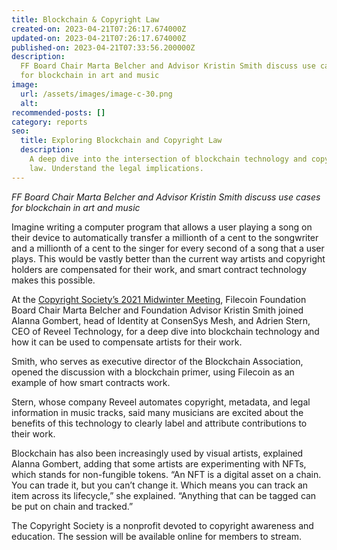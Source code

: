```yaml
---
title: Blockchain & Copyright Law
created-on: 2023-04-21T07:26:17.674000Z
updated-on: 2023-04-21T07:26:17.674000Z
published-on: 2023-04-21T07:33:56.200000Z
description:
  FF Board Chair Marta Belcher and Advisor Kristin Smith discuss use cases
  for blockchain in art and music
image:
  url: /assets/images/image-c-30.png
  alt:
recommended-posts: []
category: reports
seo:
  title: Exploring Blockchain and Copyright Law
  description:
    A deep dive into the intersection of blockchain technology and copyright
    law. Understand the legal implications.
---
```


_FF Board Chair Marta Belcher and Advisor Kristin Smith discuss use cases for blockchain in art and music_

Imagine writing a computer program that allows a user playing a song on their device to automatically transfer a millionth of a cent to the songwriter and a millionth of a cent to the singer for every second of a song that a user plays. This would be vastly better than the current way artists and copyright holders are compensated for their work, and smart contract technology makes this possible.

At the [Copyright Society’s 2021 Midwinter Meeting](https://www.csusa.org/page/MidWinterMeeting), Filecoin Foundation Board Chair Marta Belcher and Foundation Advisor Kristin Smith joined Alanna Gombert, head of Identity at ConsenSys Mesh, and Adrien Stern, CEO of Reveel Technology, for a deep dive into blockchain technology and how it can be used to compensate artists for their work.

Smith, who serves as executive director of the Blockchain Association, opened the discussion with a blockchain primer, using Filecoin as an example of how smart contracts work.

Stern, whose company Reveel automates copyright, metadata, and legal information in music tracks, said many musicians are excited about the benefits of this technology to clearly label and attribute contributions to their work.

Blockchain has also been increasingly used by visual artists, explained Alanna Gombert, adding that some artists are experimenting with NFTs, which stands for non-fungible tokens. “An NFT is a digital asset on a chain. You can trade it, but you can’t change it. Which means you can track an item across its lifecycle,” she explained. “Anything that can be tagged can be put on chain and tracked.”

The Copyright Society is a nonprofit devoted to copyright awareness and education. The session will be available online for members to stream.
